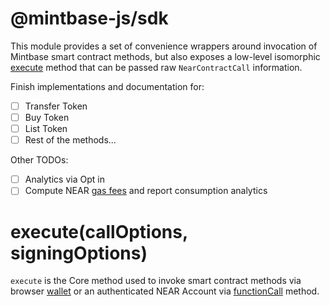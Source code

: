 # @mintbase-js/sdk

This module provides a set of convenience wrappers around invocation of Mintbase smart contract methods, but also exposes a low-level isomorphic [execute](#execute) method that can be passed raw `NearContractCall` information.

Finish implementations and documentation for:

- [ ] Transfer Token
- [ ] Buy Token
- [ ] List Token
- [ ] Rest of the methods...

Other TODOs:
- [ ] Analytics via Opt in
- [ ] Compute NEAR [gas fees](https://github.com/near/near-api-js/blob/master/packages/cookbook/utils/calculate-gas.js) and report consumption analytics

# execute(callOptions, signingOptions)

`execute` is the Core method used to invoke smart contract methods via browser [wallet](https://github.com/near/wallet-selector) or an authenticated NEAR Account via [functionCall](https://docs.near.org/tools/near-api-js/reference/classes/account.Account#functioncall) method.

